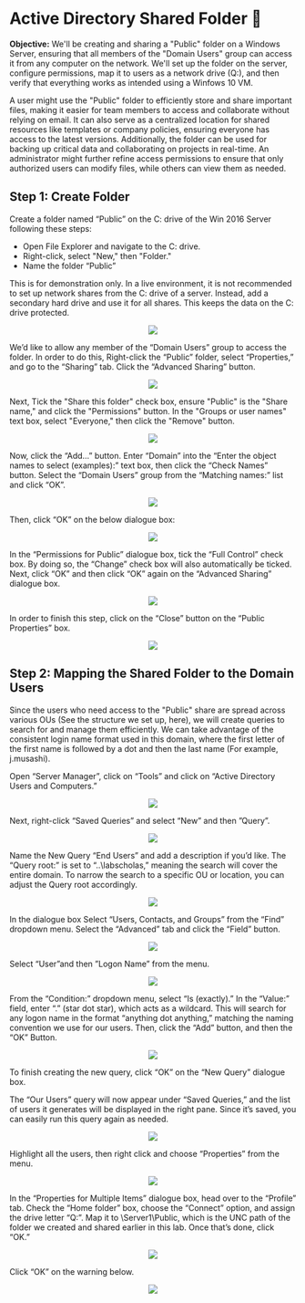 # Active Directory Shared Folder 📁

**Objective:** We'll be creating and sharing a "Public" folder on a Windows Server, ensuring that all members of the "Domain Users" group can access it from any computer on the network. We'll set up the folder on the server, configure permissions, map it to users as a network drive (Q:), and then verify that everything works as intended using a Winfows 10 VM.

A user might use the "Public" folder to efficiently store and share important files, making it easier for team members to access and collaborate without relying on email. It can also serve as a centralized location for shared resources like templates or company policies, ensuring everyone has access to the latest versions. Additionally, the folder can be used for backing up critical data and collaborating on projects in real-time. An administrator might further refine access permissions to ensure that only authorized users can modify files, while others can view them as needed.

## Step 1: Create Folder

Create a folder named “Public” on the C: drive of the Win 2016 Server  following these steps:

- Open File Explorer and navigate to the C: drive.
- Right-click, select "New," then "Folder."
- Name the folder “Public”

This is for demonstration only. In a live environment, it is not recommended to set up network shares from the C: drive of a server. Instead, add a secondary hard drive and use it for all shares. This keeps the data on the C: drive protected.

<div align="center">
<img src="https://i.postimg.cc/RV89SC7M/0.png" >
</div>

We’d like to allow any member of the “Domain Users” group to access the folder. In order to do this, Right-click the “Public” folder, select “Properties,” and go to the “Sharing” tab. Click the “Advanced Sharing” button.

<div align="center">
<img src="https://i.postimg.cc/yNhzyFwd/1.png" >
</div>

Next, Tick the "Share this folder" check box, ensure "Public" is the "Share name," and click the "Permissions" button. In the "Groups or user names" text box, select "Everyone," then click the "Remove" button.

<div align="center">
    <img src="https://i.postimg.cc/HkymVGzb/2.png" >
</div>

Now, click the “Add…” button. Enter “Domain” into the “Enter the object names to select (examples):” text box, then click the “Check Names” button. Select the “Domain Users” group from the “Matching names:” list and click “OK”.

<div align="center">
    <img src="https://i.postimg.cc/hGRBmCZ6/3.png" >
</div>

Then, click “OK” on the below dialogue box:

<div align="center">
    <img src="https://i.postimg.cc/50xW7XVm/4.png" >
</div>

In the “Permissions for Public” dialogue box, tick the “Full Control” check box. By doing so, the “Change” check box will also automatically be ticked. Next, click “OK” and then click “OK” again on the “Advanced Sharing” dialogue box.

<div align="center">
    <img src="https://i.postimg.cc/fLBn6MWQ/5.png" >
</div>

In order to finish this step, click on the “Close” button on the “Public Properties” box.

<div align="center">
    <img src="https://i.postimg.cc/XqqSWtXG/6.png" >
</div>

## Step 2: Mapping the Shared Folder to the Domain Users

Since the users who need access to the "Public" share are spread across various OUs (See the structure we set up, here), we will create queries to search for and manage them efficiently. We can take advantage of the consistent login name format used in this domain, where the first letter of the first name is followed by a dot and then the last name (For example, j.musashi).

Open “Server Manager”, click on “Tools” and click on “Active Directory Users and Computers.”

<div align="center">
    <img src="https://i.postimg.cc/GhZw07Rt/7.png" >
</div>

Next, right-click “Saved Queries” and select “New” and then ”Query”.

<div align="center">
    <img src="https://i.postimg.cc/5yrc2pFP/8.png" >
</div>

Name the New Query “End Users” and add a description if you’d like. The “Query root:” is set to “..\labscholas,” meaning the search will cover the entire domain. To narrow the search to a specific OU or location, you can adjust the Query root accordingly.

<div align="center">
    <img src="https://i.postimg.cc/xjpV5jFK/9.png" >
</div>

In the dialogue box Select “Users, Contacts, and Groups” from the “Find” dropdown menu. Select the “Advanced” tab and click the “Field” button.

<div align="center">
    <img src="https://i.postimg.cc/DyWkMVtR/10.png" >
</div>

Select “User”and then ”Logon Name” from the menu.

<div align="center">
    <img src="https://i.postimg.cc/bvh7rZsj/11.png" >
</div>

From the “Condition:” dropdown menu, select “Is (exactly).” In the “Value:” field, enter “.” (star dot star), which acts as a wildcard. This will search for any logon name in the format “anything dot anything,” matching the naming convention we use for our users. Then, click the “Add” button, and then the “OK” Button.

<div align="center">
    <img src="https://i.postimg.cc/dVrMJ2QB/12.png" >
</div>

To finish creating the new query, click “OK” on the “New Query” dialogue box.

The “Our Users” query will now appear under “Saved Queries,” and the list of users it generates will be displayed in the right pane. Since it’s saved, you can easily run this query again as needed.

<div align="center">
    <img src="https://i.postimg.cc/MGmhQzQf/13.png" >
</div>

Highlight all the users, then right click and choose “Properties” from the menu.

<div align="center">
    <img src="https://i.postimg.cc/G236P6F7/14.png" >
</div>

In the “Properties for Multiple Items” dialogue box, head over to the “Profile” tab. Check the “Home folder” box, choose the “Connect” option, and assign the drive letter “Q:”. Map it to \\Server1\Public, which is the UNC path of the folder we created and shared earlier in this lab. Once that’s done, click “OK.”

<div align="center">
    <img src="https://i.postimg.cc/Y9XZd88p/15.png" >
</div>

Click “OK” on the warning below.

<div align="center">
    <img src="https://i.postimg.cc/MHv4NRr1/16.png" >
</div>

